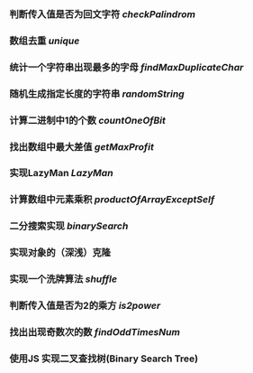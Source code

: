 ###  判断传入值是否为回文字符   *checkPalindrom*

### 数组去重  *unique*

### 统计一个字符串出现最多的字母 	*findMaxDuplicateChar*

### 随机生成指定长度的字符串  *randomString*

### 计算二进制中1的个数  *countOneOfBit*

### 找出数组中最大差值  *getMaxProfit*

### 实现LazyMan *LazyMan*

### 计算数组中元素乘积 *productOfArrayExceptSelf*

### 二分搜索实现 *binarySearch*

### 实现对象的（深浅）克隆

###  实现一个洗牌算法  *shuffle*

### 判断传入值是否为2的乘方 *is2power*

### 找出出现奇数次的数   *findOddTimesNum*

### 使用JS 实现二叉查找树(Binary Search Tree)